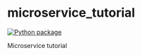 # microservice_tutorial
[![Python package](https://github.com/opqi/microservice_tutorial/actions/workflows/devops.yml/badge.svg?branch=main)](https://github.com/opqi/microservice_tutorial/actions/workflows/devops.yml)

Microservice tutorial
